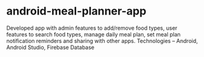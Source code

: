 # android-meal-planner-app
Developed app with admin features to add/remove food types, user features to search food types, manage daily meal plan, set meal plan notification reminders and sharing with other apps. Technologies – Android, Android Studio, Firebase Database
